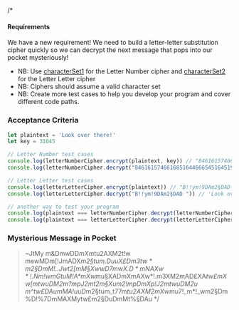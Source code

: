 /*
#### Requirements

We have a new requirement! We need to build a letter-letter substitution cipher quickly so we can decrypt the next message that pops into our pocket mysteriously!

- NB: Use [characterSet1](https://gist.github.com/dearshrewdwit/691c71616995ad2430ab309aa9998745) for the Letter Number cipher and [characterSet2](https://gist.github.com/dearshrewdwit/5c4f0460066c16d14e512576a446403a) for the Letter Letter cipher
- NB: Ciphers should assume a valid character set
- NB: Create more test cases to help you develop your program and cover different code paths.

### Acceptance Criteria
```js
let plaintext = 'Look over there!'
let key = 31045

// Letter Number test cases
console.log(letterNumberCipher.encrypt(plaintext, key)) // "84616157466168516446665451645199"
console.log(letterNumberCipher.decrypt("84616157466168516446665451645199", key)) // 'Look over there!'

// Letter Letter test cases
console.log(letterLetterCipher.encrypt(plaintext)) // "B!!ym!9DAm2§DAD "
console.log(letterLetterCipher.decrypt("B!!ym!9DAm2§DAD ")) // 'Look over there!'

// another way to test your program
console.log(plaintext === letterNumberCipher.decrypt(letterNumberCipher.encrypt(plaintext, key), key))
console.log(plaintext === letterLetterCipher.decrypt(letterLetterCipher.encrypt(plaintext)))
```

### Mysterious Message in Pocket

> ~JtMy m&DmwDD*mXm*tu2AXM2t!w mewMDm[!JmADX*m2§tum.DuuX£D$m3tw*m2§DmM!..Jwt2[mM§XwwD7mwX.D*mNAXw*!.Nm!wmGtuM!A*$mXw*mu§XADmXmAXw*!.m3XM2mAD£XA*tw£mXw[mtwuDM2m?mpJ2mt2m§Xum2!mpDmXp!J2mtwuDM2u m^tw£DAumMA!uuD*m2§tum_t77m*tu2AXM2mXw*mu7!_m*!_wm2§Dm%D!%7DmMAXMytw£m2§DuDmMt%§DAu 
*/